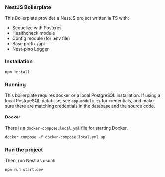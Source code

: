 ### NestJS Boilerplate

This Boilerplate provides a NestJS project written in TS with:
- Sequelize with Postgres
- Healthcheck module
- Config module (for .env file)
- Base prefix /api
- Nest-pino Logger

### Installation

`npm install`

### Running

This boilerplate requires docker or a local PostgreSQL installation.  If using a local PostgreSQL database, see `app.module.ts` for credentials, and make sure there are matching credentials in the database and the source code.

#### Docker

There is a `docker-compose.local.yml` file for starting Docker.

`docker compose -f docker-compose.local.yml up`


### Run the project

Then, run Nest as usual:

`npm run start:dev`
